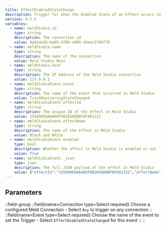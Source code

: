 ```yaml
---
title: EffectEnabledStateChange
description: Trigger for when the Enabled State of an Effect occurs in Meld Studio
version: 0.2.5
variables:
  - name: meldStudio.id
    type: string
    description: The connection id
    value: 0a92da3b-be05-4780-a960-26eac5788f79
  - name: meldStudio.name
    type: string
    description: The name of the connection
    value: Meld Studio Main
  - name: meldStudio.host
    type: string
    description: The IP Address of the Meld Studio connection
    value: 127.0.0.1
  - name: meldStudioEvent.event
    type: string
    description: The name of the event that occurred in Meld Studio
    value: TrackMonitoringStateChanged
  - name: meldStudioEvent.effectId
    type: string
    description: The unique ID of the effect in Meld Studio
    value: 155890E6AA46DF9B2A56D8BF0F891322
  - name: meldStudioEvent.effectName
    type: string
    description: The name of the effect in Meld Studio
    value: Black and White
  - name: meldStudioEvent.enabled
    type: bool
    description: Whether the effect in Meld Studio is enabled or not
    value: True
  - name: meldStudioEvent._json
    type: json
    description: The full JSON payload of the effect in Meld Studio
    value: {"effectId":"155890E6AA46DF9B2A56D8BF0F891322","effectName":"Black and White","enabled":true}
---
```


## Parameters
::field-group
  ::field{name=Connection type=Select required}
    Choose a configured Meld Connection
    - Select `Any` to trigger on any connection
  ::
  ::field{name=Event type=Select required}
    Choose the name of the event to set the Trigger
    - Select `EffectEnabledStateChanged` for this event
  ::
::
